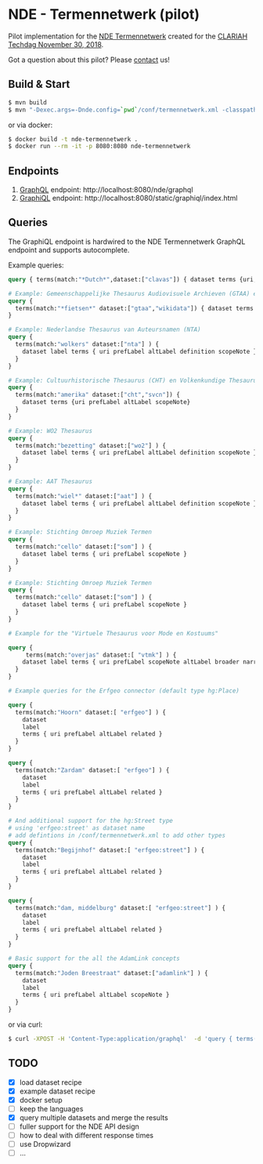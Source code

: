 # NDE - Termennetwerk (pilot)

Pilot implementation for the [NDE Termennetwerk](https://docs.google.com/document/d/11CLVYri6B1h4tHShhEmYYJB-y-bmS5cm3E5e7hZJLiQ/edit?usp=sharing) created for the [CLARIAH Techdag November 30, 2018](https://www.clariah.nl/evenementen/tech-dag-2-2018).

Got a question about this pilot? Please [contact](mailto:tech@netwerkdigitaalerfgoed.nl) us!

## Build & Start

```sh
$ mvn build
$ mvn "-Dexec.args=-Dnde.config=`pwd`/conf/termennetwerk.xml -classpath %classpath nl.knaw.huc.di.nde.Main" -Dexec.executable=java org.codehaus.mojo:exec-maven-plugin:1.5.0:exec
```

or via docker:

```sh
$ docker build -t nde-termennetwerk .
$ docker run --rm -it -p 8080:8080 nde-termennetwerk
```

## Endpoints

1. [GraphQL](https://graphql.org/) endpoint: http://localhost:8080/nde/graphql
2. [GraphiQL](https://github.com/graphql/graphiql) endpoint: http://localhost:8080/static/graphiql/index.html

## Queries

The GraphiQL endpoint is hardwired to the NDE Termennetwerk GraphQL endpoint and supports autocomplete.

Example queries:

```graphql
query { terms(match:"*Dutch*",dataset:["clavas"]) { dataset terms {uri, prefLabel} } }
```

```graphql
# Example: Gemeenschappelijke Thesaurus Audiovisuele Archieven (GTAA) en Wikidata
query {
  terms(match:"*fietsen*" dataset:["gtaa","wikidata"]) { dataset terms {uri prefLabel altLabel} }
}
```

```graphql
# Example: Nederlandse Thesaurus van Auteursnamen (NTA)
query {
  terms(match:"wolkers" dataset:["nta"] ) {
    dataset label terms { uri prefLabel altLabel definition scopeNote }
  }
}
```

```graphql
# Example: Cultuurhistorische Thesaurus (CHT) en Volkenkundige Thesaurus (SVCN)
query {
  terms(match:"amerika" dataset:["cht","svcn"]) {
    dataset terms {uri prefLabel altLabel scopeNote}
  }
}
```
```graphql
# Example: WO2 Thesaurus
query {
  terms(match:"bezetting" dataset:["wo2"] ) {
    dataset label terms { uri prefLabel altLabel definition scopeNote }
  }
}
```
```graphql
# Example: AAT Thesaurus
query {
  terms(match:"wiel*" dataset:["aat"] ) {
    dataset label terms { uri prefLabel altLabel definition scopeNote }
  }
}
```
```graphql
# Example: Stichting Omroep Muziek Termen
query {
  terms(match:"cello" dataset:["som"] ) {
    dataset label terms { uri prefLabel scopeNote }
  }
}
```
```graphql
# Example: Stichting Omroep Muziek Termen
query {
  terms(match:"cello" dataset:["som"] ) {
    dataset label terms { uri prefLabel scopeNote }
  }
}
```
```graphql
# Example for the "Virtuele Thesaurus voor Mode en Kostuums"

query {
     terms(match:"overjas" dataset:[ "vtmk"] ) {
    dataset label terms { uri prefLabel scopeNote altLabel broader narrower}
  } 
}
```
```graphql
# Example queries for the Erfgeo connector (default type hg:Place)

query {
  terms(match:"Hoorn" dataset:[ "erfgeo"] ) {
    dataset
    label
    terms { uri prefLabel altLabel related }
  } 
}

query {
  terms(match:"Zardam" dataset:[ "erfgeo"] ) {
    dataset
    label
    terms { uri prefLabel altLabel related }
  } 
}
```
```graphql
# And additional support for the hg:Street type 
# using 'erfgeo:street' as dataset name
# add defintions in /conf/termennetwerk.xml to add other types
query {
  terms(match:"Begijnhof" dataset:[ "erfgeo:street"] ) {
    dataset
    label
    terms { uri prefLabel altLabel related }
  } 
}

query {
  terms(match:"dam, middelburg" dataset:[ "erfgeo:street"] ) {
    dataset
    label
    terms { uri prefLabel altLabel related }
  } 
}
```
```graphql
# Basic support for the all the AdamLink concepts 
query {
  terms(match:"Joden Breestraat" dataset:["adamlink"] ) {
    dataset
    label
    terms { uri prefLabel altLabel scopeNote }
  } 
}
```
or via curl:

```sh
$ curl -XPOST -H 'Content-Type:application/graphql'  -d 'query { terms(match:"Abkhazian",dataset:["clavas"]) { dataset terms {uri, altLabel} } }' http://localhost:8080/nde/graphql
```

## TODO

* [x] load dataset recipe
* [x] example dataset recipe
* [x] docker setup
* [ ] keep the languages
* [x] query multiple datasets and merge the results
* [ ] fuller support for the NDE API design
* [ ] how to deal with different response times
* [ ] use Dropwizard
* [ ] ...
